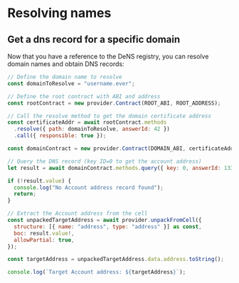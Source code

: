 # Resolving names

## Get a dns record for a specific domain

Now that you have a reference to the DeNS registry, you can resolve domain names and obtain DNS records:

```javascript
// Define the domain name to resolve
const domainToResolve = "username.ever";

// Define the root contract with ABI and address
const rootContract = new provider.Contract(ROOT_ABI, ROOT_ADDRESS);

// Call the resolve method to get the domain certificate address
const certificateAddr = await rootContract.methods
  .resolve({ path: domainToResolve, answerId: 42 })
  .call({ responsible: true });

const domainContract = new provider.Contract(DOMAIN_ABI, certificateAddr.certificate);

// Query the DNS record (key ID=0 to get the account address)
let result = await domainContract.methods.query({ key: 0, answerId: 1337 }).call({ responsible: true });

if (!result.value) {
  console.log("No Account address record found");
  return;
}

// Extract the Account address from the cell
const unpackedTargetAddress = await provider.unpackFromCell({
  structure: [{ name: "address", type: "address" }] as const,
  boc: result.value!,
  allowPartial: true,
});

const targetAddress = unpackedTargetAddress.data.address.toString();

console.log(`Target Account address: ${targetAddress}`);

```

<DnsResolver />
